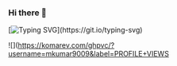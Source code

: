 ### Hi there 👋

[![Typing SVG](https://readme-typing-svg.herokuapp.com?color=%2336BCF7&lines=Good+to+see+you+here+Lets+Learn!)](https://git.io/typing-svg)

![](https://komarev.com/ghpvc/?username=mkumar9009&label=PROFILE+VIEWS

<!--
**mkumar9009/mkumar9009** is a ✨ _special_ ✨ repository because its `README.md` (this file) appears on your GitHub profile.

Here are some ideas to get you started:

- 🔭 I’m currently working on ...
- 🌱 I’m currently learning ...
- 👯 I’m looking to collaborate on ...
- 🤔 I’m looking for help with ...
- 💬 Ask me about ...
- 📫 How to reach me: ...
- 😄 Pronouns: ...
- ⚡ Fun fact: ...
-->


